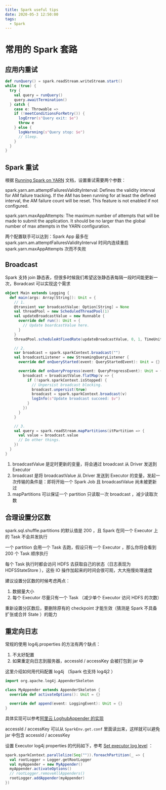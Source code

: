 ```yaml
---
title: Spark useful tips
date: 2020-05-3 12:50:00
tags:
  - Spark
---
```

<!--more-->

# 常用的 Spark 套路

## 应用内重试

```scala
def runQuery() = spark.readStream.writeStream.start()
while (true) {
  try {
    val query = runQuery()
    query.awaitTermination()
  } catch {
    case e: Throwable =>
    if (!meetConditionsForRetry()) {
      logError(s"Query exit: $e")
      throw e
    } else {
      logWarnning(s"Query stop: $e")
      // Sleep.
    }
  }
}
```

## Spark 重试

根据 [Running Spark on YARN](https://spark.apache.org/docs/latest/running-on-yarn.html) 文档，设置重试需要两个参数：

spark.yarn.am.attemptFailuresValidityInterval: Defines the validity interval for AM failure tracking. If the AM has been running for at least the defined interval, the AM failure count will be reset. This feature is not enabled if not configured.

spark.yarn.maxAppAttempts: The maximum number of attempts that will be made to submit the application. It should be no larger than the global number of max attempts in the YARN configuration.

两个配置联手可以达到：Spark App 最多在 spark.yarn.am.attemptFailuresValidityInterval 时间内连续重启 spark.yarn.maxAppAttempts 次而不失败

## Broadcast

Spark 支持 join 静态表，但很多时候我们希望这张静态表每隔一段时间能更新一次，Boradcast 可以实现这个需求

```scala
object Main extends Logging {
  def main(args: Array[String]): Unit = {
    // 1.
    @transient var broadcastValue: Option[String] = None
    val threadPool = new ScheduledThreadPool(1)
    val updateBroadcastValue = new Runnable {
      override def run(): Unit = {
        // Update boardcastValue here.
      }
    }
    threadPool.scheduleAtFixedRate(updateBroadcastValue, 0, 1, TimeUnit.MINUTES)

    // 2.
    var broadcast = spark.sparkContext.broadcast("")
    val broadcastListener = new StreamingQueryListener {
      override def onQueryStarted(event: QueryStartedEvent): Unit = {}

      override def onQueryProgress(event: QueryProgressEvent): Unit = {
        broadcast = broadcastValue.flatMap(v => {
          if (!spark.sparkContext.isStopped) {
            // Unpersist broadcast blocking.
            broadcast.unpersist(true)
            broadcast = spark.sparkContext.broadcast(v)
            logInfo(s"Update broadcast succeed: $v")
          }
        })
      }
    }

    // 3.
    val query = spark.readStream.mapPartitions(itPartition => {
      val value = broadcast.value
      // Do other things.
    })
  }
}
```

1. broadcastValue 是定时更新的变量，将会通过 broadcast 从 Driver 发送到 Executor
2. broadcast 是将 broadcastValue 从 Driver 发送到 Executor 的变量，发起一次传输的条件是：即将开始一个 Spark Job 且 broadcastValue 尚未被更新过
3. mapPartitions 可以保证一个 partition 只读取一次 broadcast ，减少读取次数

## 合理设置分区数

spark.sql.shuffle.partitions 的默认值是 200 ，且 Spark 在同一个 Executor 上的 Task 不会并发执行

一个 partition 会用一个 Task 去跑，假设只有一个 Executor ，那么你将会看到 200 个 Task 顺序执行

每个 Task 执行时都会访问 HDFS 去获取自己的状态（日志表现为 HDFSStateStore ），这些 IO 操作加起来的时间会很可观，大大拖慢处理速度

建议设置分区数的时候考虑两点：

1. 数据量大小
2. 每个 Executor 尽量只有一个 Task （减少单个 Executor 访问 HDFS 的次数）

重新设置分区数后，要删除原有的 checkpoint 才能生效（猜测是 Spark 不具备扩张或合并 State ）的能力

## 重定向日志

常规的使用 log4j.properties 的方法有两个缺点：

1. 不太好配置
2. 如果重定向日志到服务器，accessId / accessKey 会被打包到 jar 中

这里介绍如何用代码配置 log4j （Spark 也支持 log4j2 ）

```scala
import org.apache.log4j.AppenderSkeleton

class MyAppender extends AppenderSkeleton {
  override def activateOptions(): Unit = {}

  override def append(event: LoggingEvent): Unit = {}
}
```

具体实现可以参考[阿里云 LoghubAppender 的实现](https://github.com/aliyun/aliyun-log-log4j-appender/blob/master/src/main/java/com/aliyun/openservices/log/log4j/LoghubAppender.java)

accessId / accessKey 可以从 `SparkEnv.get.conf` 里面读出来，这样就可以避免 jar 中包含 accessId / accessKey

设置 Executor log4j properties 的代码如下，参考 [Set executor log level](https://kb.databricks.com/clusters/set-executor-log-level.html) ：

```scala
spark.sparkContext.parallelize(Seq("")).foreachPartition(_ => {
  val rootLogger = Logger.getRootLogger
  val myAppender = new MyAppender()
  myAppender.activateOptions()
  // rootLogger.removeAllAppenders()
  rootLogger.addAppender(myAppender)
})
```
